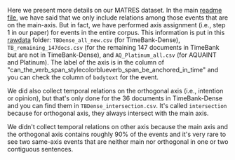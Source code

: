 Here we present more details on our MATRES dataset. In the main [readme file](https://github.com/qiangning/MATRES), we have said that we only include relations among those events that are on the main-axis. But in fact, we have performed axis assignment (i.e., step 1 in our paper) for events in the entire corpus. This information is put in this [rawdata](https://github.com/qiangning/MATRES/tree/master/rawdata) folder: `TBDense_all_new.csv` (for TimeBank-Dense), `TB_remaining_147docs.csv` (for the remaining 147 documents in TimeBank but are not in TimeBank-Dense), and `AQ_Platinum_all.csv` (for AQUAINT and Platinum). The label of the axis is in the column of "can_the_verb_span_stylecolorblueverb_span_be_anchored_in_time" and you can check the column of `bodytext` for the event.

We did also collect temporal relations on the orthogonal axis (i.e., intention or opinion), but that's only done for the 36 documents in TimeBank-Dense and you can find them in `TBDense_intersection.csv`. It's called `intersection` because for orthogonal axis, they always intersect with the main axis.

We didn't collect temporal relations on other axis because the main axis and the orthogonal axis contains roughly 90% of the events and it's very rare to see two same-axis events that are neither main nor orthogonal in one or two contiguous sentences.
